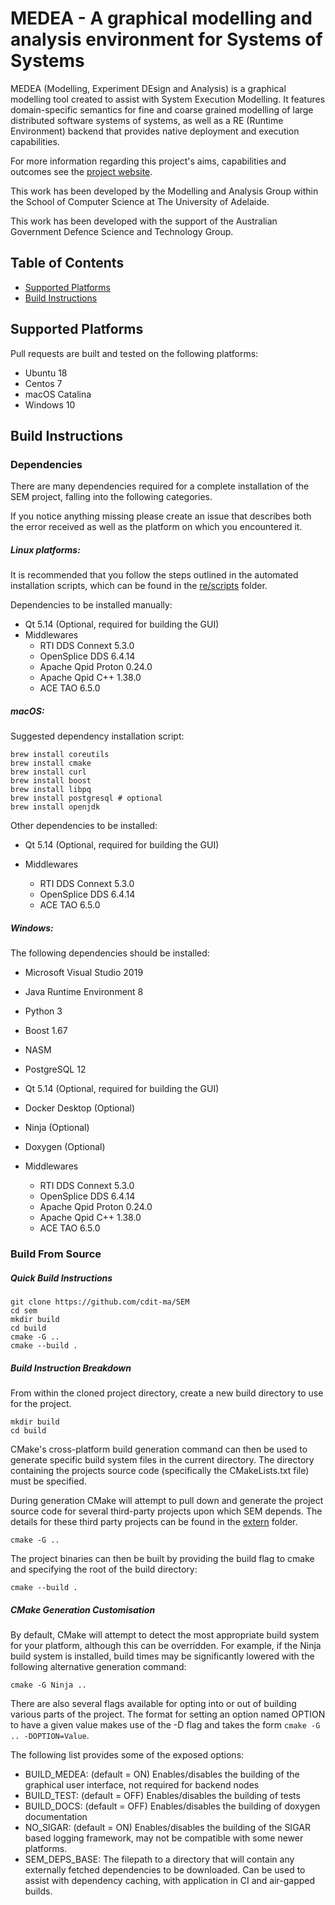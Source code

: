 # MEDEA - A graphical modelling and analysis environment for Systems of Systems

MEDEA (Modelling, Experiment DEsign and Analysis) is a graphical modelling tool
created to assist with System Execution Modelling.
It features domain-specific semantics for fine and coarse grained modelling of large
distributed software systems of systems, as well as a RE (Runtime Environment) backend that
provides native deployment and execution capabilities.

For more information regarding this project's aims, capabilities and outcomes see the
[project website](https://cdit-ma.github.io/).

This work has been developed by the Modelling and Analysis Group within the School of
Computer Science at The University of Adelaide.

This work has been developed with the support of the Australian Government Defence
Science and Technology Group.

## Table of Contents

* [Supported Platforms](#supported-platforms)
* [Build Instructions](#build-instructions)

## Supported Platforms
Pull requests are built and tested on the following platforms:
* Ubuntu 18
* Centos 7
* macOS Catalina
* Windows 10

## Build Instructions

### Dependencies

There are many dependencies required for a complete installation of the SEM project, falling
into the following categories.

If you notice anything missing please create an issue that describes both the error received
 as well as the platform on which you encountered it.

##### Linux platforms:
It is recommended that you follow the steps outlined in the automated installation scripts,
which can be found in the [re/scripts](re/scripts) folder.

Dependencies to be installed manually:
* Qt 5.14 (Optional, required for building the GUI)
* Middlewares
  * RTI DDS Connext 5.3.0
  * OpenSplice DDS 6.4.14
  * Apache Qpid Proton 0.24.0
  * Apache Qpid C++ 1.38.0
  * ACE TAO 6.5.0

##### macOS:
Suggested dependency installation script:
```
brew install coreutils
brew install cmake
brew install curl
brew install boost
brew install libpq
brew install postgresql # optional
brew install openjdk
```
Other dependencies to be installed:
* Qt 5.14 (Optional, required for building the GUI)

* Middlewares
  * RTI DDS Connext 5.3.0
  * OpenSplice DDS 6.4.14
  * ACE TAO 6.5.0

##### Windows:
The following dependencies should be installed:
* Microsoft Visual Studio 2019
* Java Runtime Environment 8
* Python 3
* Boost 1.67
* NASM
* PostgreSQL 12
* Qt 5.14 (Optional, required for building the GUI)
* Docker Desktop (Optional)
* Ninja (Optional)
* Doxygen (Optional)

* Middlewares
  * RTI DDS Connext 5.3.0
  * OpenSplice DDS 6.4.14
  * Apache Qpid Proton 0.24.0
  * Apache Qpid C++ 1.38.0
  * ACE TAO 6.5.0

### Build From Source

##### Quick Build Instructions
```
git clone https://github.com/cdit-ma/SEM
cd sem
mkdir build
cd build
cmake -G ..
cmake --build .
```

##### Build Instruction Breakdown

From within the cloned project directory, create a new build directory to use for the project.

```
mkdir build
cd build
```

CMake's cross-platform build generation command can then be used to generate specific build
system files in the current directory. The directory containing the projects source code
(specifically the CMakeLists.txt file) must be specified.

During generation CMake will attempt to pull down and generate the project source code for
several third-party projects upon which SEM depends. The details for these third party
projects can be found in the [extern](extern) folder.

```
cmake -G ..
```

The project binaries can then be built by providing the build flag to cmake and specifying
the root of the build directory:

```
cmake --build .
```

##### CMake Generation Customisation

By default, CMake will attempt to detect the most appropriate build system for your platform,
although this can be overridden. For example, if the Ninja build system is installed, build
times may be significantly lowered with the following alternative generation command:

```
cmake -G Ninja ..
```

There are also several flags available for opting into or out of building various parts
of the project. The format for setting an option named OPTION to have a given value makes
use of the -D flag and takes the form ```cmake -G .. -DOPTION=Value```.

The following list provides some of the exposed options:
* BUILD_MEDEA: (default = ON) Enables/disables the building of the graphical user interface,
 not required for backend nodes
* BUILD_TEST: (default = OFF) Enables/disables the building of tests
* BUILD_DOCS: (default = OFF) Enables/disables the building of doxygen documentation
* NO_SIGAR: (default = ON) Enables/disables the building of the SIGAR based logging framework,
 may not be compatible with some newer platforms.
* SEM_DEPS_BASE: The filepath to a directory that will contain any externally fetched
 dependencies to be downloaded. Can be used to assist with dependency caching, with
 application in CI and air-gapped builds.
